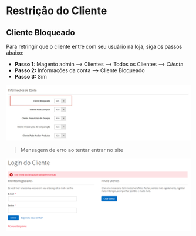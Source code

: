 # Restrição do Cliente

## Cliente Bloqueado

Para retringir que o cliente entre com seu usuário na loja, siga os passos abaixo:
  - **Passo 1:** Magento admin --> Clientes --> Todos os Clientes --> _Cliente_
  - **Passo 2:** Informações da conta --> Cliente Bloqueado
  - **Passo 3:** Sim

![ScreenShot](https://github.com/santanaluc94/Magezil_CustomerBlock/blob/master/Readme/Images/pt_BR/configuracao-cliente-bloqueado.jpg)

> Mensagem de erro ao tentar entrar no site

![ScreenShot](https://github.com/santanaluc94/Magezil_CustomerBlock/blob/master/Readme/Images/pt_BR/01-cliente-bloqueado.jpg)
